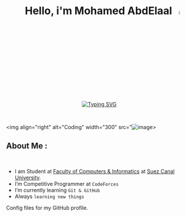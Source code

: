 <h1 align="center">&emsp;Hello, i'm Mohamed AbdElaal <img src="https://media.giphy.com/media/hvRJCLFzcasrR4ia7z/giphy.gif" width="5%"></h1>

<br>

<p align="center">
<a href="https://git.io/typing-svg"><img src="https://readme-typing-svg.demolab.com?font=Fira+Code&size=25&pause=1000&color=000000DA&center=true&width=435&lines=Computer+Science+Student;Competitive+Programmer" alt="Typing SVG" /></a>
</p>

<br>

<img align="right" alt="Coding" width="300" src="![image](https://user-images.githubusercontent.com/74356112/229153415-488972c6-ac6d-499d-a774-2e990b3bd2f0.png)>

## About Me :
<br>

- I am Student at [Faculty of Computers & Informatics](http://suez.edu.eg/ar/%d9%83%d9%84%d9%8a%d8%a9-%d8%a7%d9%84%d8%ad%d8%a7%d8%b3%d8%a8%d8%a7%d8%aa-%d9%88%d8%a7%d9%84%d9%85%d8%b9%d9%84%d9%88%d9%85%d8%a7%d8%aa/) at [Suez Canal University](http://suez.edu.eg/ar/).
- I’m Competitive Programmer at `CodeForces` 
- I’m currently learning `Git & GitHub` 
- Always `learning new things`


Config files for my GitHub profile.
